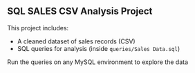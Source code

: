 ## SQL SALES CSV Analysis Project

This project includes:
- A cleaned dataset of sales records (CSV)
- SQL queries for analysis (inside `queries/Sales Data.sql`)

Run the queries on any MySQL environment to explore the data
